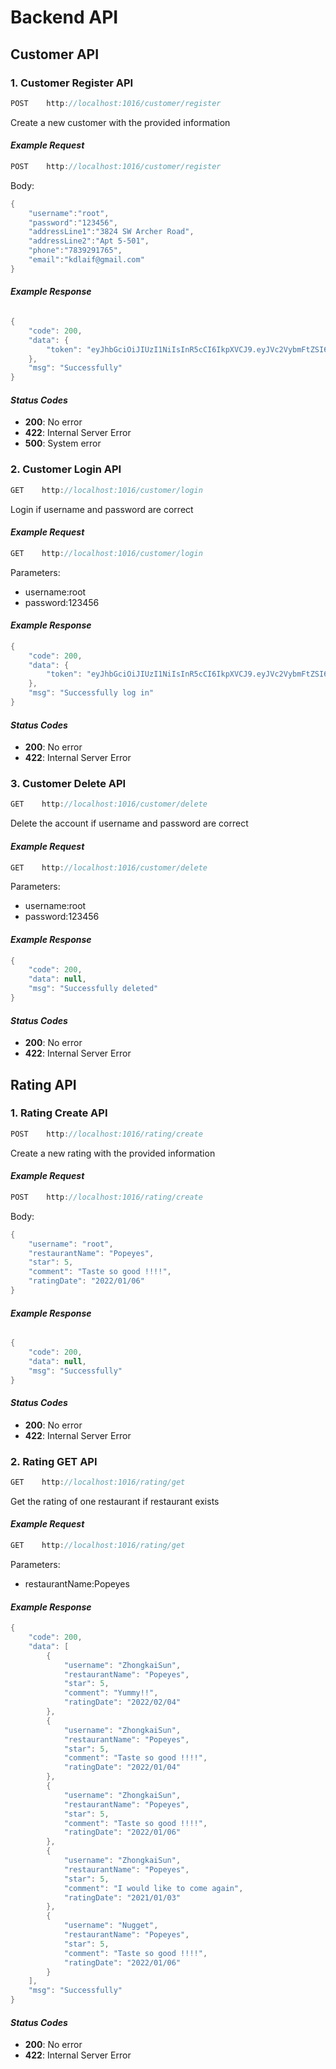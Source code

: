 # Backend API
## Customer API

### 1. Customer Register API

```java
POST    http://localhost:1016/customer/register
```
Create a new customer with the provided information

#### *Example Request*
```java
POST    http://localhost:1016/customer/register
```
Body:
```java
{
    "username":"root",
    "password":"123456",
    "addressLine1":"3824 SW Archer Road",
    "addressLine2":"Apt 5-501",
    "phone":"7839291765",
    "email":"kdlaif@gmail.com"
}
```
#### *Example Response*

```java

{
    "code": 200,
    "data": {
        "token": "eyJhbGciOiJIUzI1NiIsInR5cCI6IkpXVCJ9.eyJVc2VybmFtZSI6IlN1blpob25nazIyMmFpIiwiZXhwIjoxNjQ2ODU4Njk4LCJpYXQiOjE2NDYyNTM4OTgsImlzcyI6IkdhaW5EYXNoLnRlY2giLCJzdWIiOiJjdXN0b21lciB0b2tlbiJ9.MG6d-gA_FzW2afuqxDXUdGuJY69AiYnE5cizLoRNVp0"
    },
    "msg": "Successfully"
}

```


#### *Status Codes*

- **200**: No error
- **422**: Internal Server Error
- **500**: System error


### 2. Customer Login API

```java
GET    http://localhost:1016/customer/login
```

Login if username and password are correct

#### *Example Request*

```java
GET    http://localhost:1016/customer/login
```

Parameters:

- username:root
- password:123456

#### *Example Response*

```java
{
    "code": 200,
    "data": {
        "token": "eyJhbGciOiJIUzI1NiIsInR5cCI6IkpXVCJ9.eyJVc2VybmFtZSI6Ilpob25na2FpU3VuIiwiZXhwIjoxNjQ2ODU5MzI2LCJpYXQiOjE2NDYyNTQ1MjYsImlzcyI6IkdhaW5EYXNoLnRlY2giLCJzdWIiOiJjdXN0b21lciB0b2tlbiJ9.fxlfySWO7evdcKNxzvm_LulnMs_qGYdgOzGYtefM9Ro"
    },
    "msg": "Successfully log in"
}
```

#### *Status Codes*

- **200**: No error
- **422**: Internal Server Error

### 3. Customer Delete API

```java
GET    http://localhost:1016/customer/delete
```

Delete the account if username and password are correct

#### *Example Request*

```java
GET    http://localhost:1016/customer/delete
```

Parameters:

- username:root
- password:123456

#### *Example Response*

```java
{
    "code": 200,
    "data": null,
    "msg": "Successfully deleted"
}
```

#### *Status Codes*

- **200**: No error
- **422**: Internal Server Error

## Rating API

### 1. Rating Create API

```java
POST    http://localhost:1016/rating/create
```
Create a new rating with the provided information

#### *Example Request*
```java
POST    http://localhost:1016/rating/create
```
Body:
```java
{
    "username": "root",
    "restaurantName": "Popeyes",
    "star": 5,
    "comment": "Taste so good !!!!",
    "ratingDate": "2022/01/06"
}
```
#### *Example Response*

```java

{
    "code": 200,
    "data": null,
    "msg": "Successfully"
}

```

#### *Status Codes*

- **200**: No error
- **422**: Internal Server Error

### 2. Rating GET API

```java
GET    http://localhost:1016/rating/get
```

Get the rating of one restaurant if restaurant exists

#### *Example Request*

```java
GET    http://localhost:1016/rating/get
```

Parameters:
- restaurantName:Popeyes

#### *Example Response*

```java
{
    "code": 200,
    "data": [
        {
            "username": "ZhongkaiSun",
            "restaurantName": "Popeyes",
            "star": 5,
            "comment": "Yummy!!",
            "ratingDate": "2022/02/04"
        },
        {
            "username": "ZhongkaiSun",
            "restaurantName": "Popeyes",
            "star": 5,
            "comment": "Taste so good !!!!",
            "ratingDate": "2022/01/04"
        },
        {
            "username": "ZhongkaiSun",
            "restaurantName": "Popeyes",
            "star": 5,
            "comment": "Taste so good !!!!",
            "ratingDate": "2022/01/06"
        },
        {
            "username": "ZhongkaiSun",
            "restaurantName": "Popeyes",
            "star": 5,
            "comment": "I would like to come again",
            "ratingDate": "2021/01/03"
        },
        {
            "username": "Nugget",
            "restaurantName": "Popeyes",
            "star": 5,
            "comment": "Taste so good !!!!",
            "ratingDate": "2022/01/06"
        }
    ],
    "msg": "Successfully"
}
```

#### *Status Codes*

- **200**: No error
- **422**: Internal Server Error